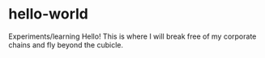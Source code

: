 # hello-world
Experiments/learning
Hello! This is where I will break free of my corporate chains and fly beyond the cubicle.
